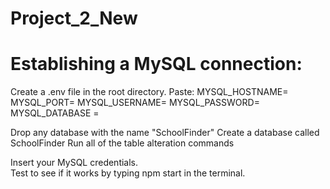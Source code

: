 # Project_2_New

# Establishing a MySQL connection:

Create a .env file in the root directory.
Paste:
  MYSQL_HOSTNAME=
  MYSQL_PORT=
  MYSQL_USERNAME=
  MYSQL_PASSWORD=
  MYSQL_DATABASE =
  
  Drop any database with the name "SchoolFinder"
  Create a database called SchoolFinder 
  Run all of the table alteration commands

Insert your MySQL credentials.  
Test to see if it works by typing npm start in the terminal.

